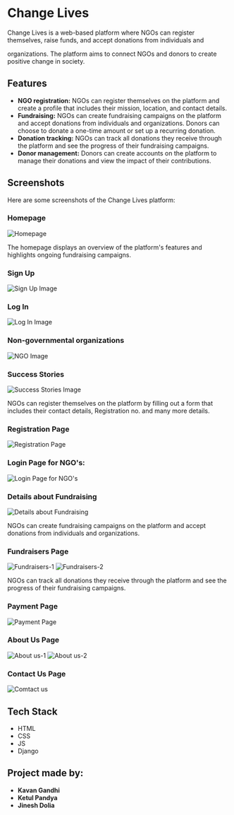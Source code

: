<!DOCTYPE html>
<html>
<head>
<!-- 	<title>Change Lives - README</title> -->
</head>
<body>
	<h1>Change Lives</h1>
  <p>Change Lives is a web-based platform where NGOs can register themselves, raise funds, and accept donations from individuals and

 organizations. The platform aims to connect NGOs and donors to create positive change in society.</p>

<h2>Features</h2>

<ul>
	<li><strong>NGO registration:</strong> NGOs can register themselves on the platform and create a profile that includes their mission, location, and contact details.</li>
	<li><strong>Fundraising:</strong> NGOs can create fundraising campaigns on the platform and accept donations from individuals and organizations. Donors can choose to donate a one-time amount or set up a recurring donation.</li>
	<li><strong>Donation tracking:</strong> NGOs can track all donations they receive through the platform and see the progress of their fundraising campaigns.</li>
	<li><strong>Donor management:</strong> Donors can create accounts on the platform to manage their donations and view the impact of their contributions.</li>
</ul>

<h2>Screenshots</h2>

<p>Here are some screenshots of the Change Lives platform:</p>

<h3>Homepage</h3>
<img src="/Read me photos/Home Page.png" alt="Homepage">

<p style="font-size=50px;">The homepage displays an overview of the platform's features and highlights ongoing fundraising campaigns.</p>

<h3>Sign Up</h3>
<img src="/Read me photos/Sign up.png" alt="Sign Up Image">
	
<h3>Log In</h3>
<img src="/Read me photos/Login.png" alt="Log In Image">

<h3>Non-governmental organizations</h3>
<img src="/Read me photos/NGO's.png" alt="NGO Image">
	
<h3>Success Stories</h3>
<img src="/Read me photos/Success-stories.png" alt="Success Stories Image">

<p>NGOs can register themselves on the platform by filling out a form that includes their contact details, Registration no. and many more details.</p>
	
<h3>Registration Page</h3>
<img src="/Read me photos/Registration.png" alt="Registration Page">

<h3>Login Page for NGO's:</h3>
<img src="/Read me photos/NGO-User-login.png" alt="Login Page for NGO's">
	
<h3>Details about Fundraising</h3>
<img src="/Read me photos/Details-cause.png" alt="Details about Fundraising">

<p>NGOs can create fundraising campaigns on the platform and accept donations from individuals and organizations.</p>

<h3>Fundraisers Page</h3>
<img src="/Read me photos/Fundraisers-1.png" alt="Fundraisers-1">
<img src="/Read me photos/Fundraisers2.png" alt="Fundraisers-2">

<p style="font-size=50px;">NGOs can track all donations they receive through the platform and see the progress of their fundraising campaigns.</p>

<h3>Payment Page</h3>

<img src="/Read me photos/Payment.png" alt="Payment Page">
	
<h3>About Us Page</h3>
<img src="/Read me photos/About us-1.png" alt="About us-1">
<img src="/Read me photos/About us-2.png" alt="About us-2">
	
<h3>Contact Us Page</h3>
<img src="/Read me photos/Contact us.png" alt="Comtact us">

<h2>Tech Stack</h2>
<ul>
	<li>HTML</li>
	<li>CSS</li>
	<li>JS</li>
	<li>Django</li>
</ul>
<h2>Project made by: </h2>
	<ul>
	<b><li>Kavan Gandhi </li></b>
	<b><li>Ketul Pandya</li></b>
	<b><li>Jinesh Dolia</li></b>
</ul>
</body>
